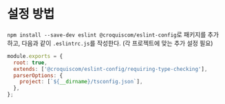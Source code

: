 # 설정 방법

`npm install --save-dev eslint @croquiscom/eslint-config`로 패키지를 추가하고, 다음과 같이 `.eslintrc.js`를 작성한다.
(각 프로젝트에 맞는 추가 설정 필요)

```javascript
module.exports = {
  root: true,
  extends: ['@croquiscom/eslint-config/requiring-type-checking'],
  parserOptions: {
    project: [`${__dirname}/tsconfig.json`],
  },
};
```
